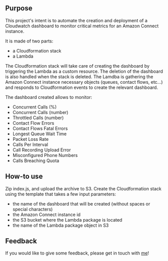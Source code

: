 ## Purpose
This project's intent is to automate the creation and deployment of a Cloudwatch dashboard to monitor critical metrics for an Amazon Connect instance.

It is made of two parts:
- a Cloudformation stack
- a Lambda

The Cloudformation stack will take care of creating the dashboard by triggering the Lambda as a custom resource. The deletion of the dashboard is also handled when the stack is deleted.
The Lamdba is gathering the Amazon Connect instance necessary objects (queues, contact flows, etc...) and responds to Cloudformation events to create the relevant dashboard.

The dashboard created allows to monitor:
- Concurrent Calls (%)
- Concurrent Calls (number)
- Throttled Calls (number)
- Contact Flow Errors
- Contact Flows Fatal Errors
- Longest Queue Wait Time
- Packet Loss Rate
- Calls Per Interval
- Call Recording Upload Error
- Misconfigured Phone Numbers
- Calls Breaching Quota


## How-to use
Zip index.js, and upload the archive to S3.
Create the Cloudformation stack using the template that takes a few input parameters:
- the name of the dashboard that will be created (without spaces or special characters)
- the Amazon Connect instance id
- the S3 bucket where the Lambda package is located
- the name of the Lambda package object in S3

## Feedback
If you would like to give some feedback, please get in touch with <a href="mailto:plancqua@amazon">me</a>!